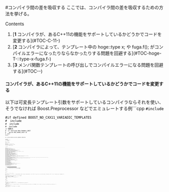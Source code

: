 #コンパイラ間の差を吸収する
ここでは、コンパイラ間の差を吸収するための方法を挙げる。


Contents
<ol class='goog-toc'><li class='goog-toc'>[<strong>1 </strong>コンパイラが、あるC++11の機能をサポートしているかどうかでコードを変更する](#TOC-C-11-)</li><li class='goog-toc'>[<strong>2 </strong>コンパイラによって、テンプレート中の hoge<T>::type x; や fuga.f(); がコンパイルエラーになったりならなかったりする問題を回避する](#TOC-hoge-T-::type-x-fuga.f-)</li><li class='goog-toc'>[<strong>3 </strong>メンバ関数テンプレートの呼び出しでコンパイルエラーになる問題を回避する](#TOC--)</li></ol>


<h4>コンパイラが、あるC++11の機能をサポートしているかどうかでコードを変更する</h4>
以下は可変長テンプレート引数をサポートしているコンパイラならそれを使い、そうでなければ Boost.Preprocessor などでエミュレートする例```cpp
<code style='color:rgb(0,0,0)'>#include <boost/config.hpp><br style='color:rgb(0,0,0)'/><br style='color:rgb(0,0,0)'/><code style='color:rgb(0,0,0)'>#if defined BOOST_NO_CXX11_VARIADIC_TEMPLATES<br style='color:rgb(0,0,0)'/><code style='color:rgb(0,0,0)'>#  include <boost/preprocessor/repetition/enum_params.hpp><br style='color:rgb(0,0,0)'/><code style='color:rgb(0,0,0)'>#  include <boost/preprocessor/repetition/enum_binary_params.hpp><br style='color:rgb(0,0,0)'/><code style='color:rgb(0,0,0)'>#  include <boost/preprocessor/facilities/intercept.hpp><br style='color:rgb(0,0,0)'/><code style='color:rgb(0,0,0)'>// 他色々<br style='color:rgb(0,0,0)'/><code style='color:rgb(0,0,0)'>#  if !defined MAX_PARAM_LIMIT<br style='color:rgb(0,0,0)'/><code style='color:rgb(0,0,0)'>#    define MAX_PARAM_LIMIT 10<br style='color:rgb(0,0,0)'/><code style='color:rgb(0,0,0)'>#  endif<br style='color:rgb(0,0,0)'/><code style='color:rgb(0,0,0)'>#endif<br style='color:rgb(0,0,0)'/><br style='color:rgb(0,0,0)'/><code style='color:rgb(0,0,0)'>#if !defined BOOST_NO_CXX11_VARIADIC_TEMPLATES<br style='color:rgb(0,0,0)'/><br style='color:rgb(0,0,0)'/><code style='color:rgb(0,0,0)'>template<typename ...T><br style='color:rgb(0,0,0)'/><code style='color:rgb(0,0,0)'>void f(T ...x) {<br style='color:rgb(0,0,0)'/><code style='color:rgb(0,0,0)'>    // fの定義<br style='color:rgb(0,0,0)'/><code style='color:rgb(0,0,0)'>}<br style='color:rgb(0,0,0)'/><br style='color:rgb(0,0,0)'/><code style='color:rgb(0,0,0)'>#else<br style='color:rgb(0,0,0)'/><br style='color:rgb(0,0,0)'/><code style='color:rgb(0,0,0)'>// fの定義（長くなるので省略）<br style='color:rgb(0,0,0)'/><br style='color:rgb(0,0,0)'/><code style='color:rgb(0,0,0)'>#endif

boost/config.hpp をインクルードすると、コンパイラやバージョンに応じて BOOST_NO_FEATURE_NAME が定義される。定義されているマクロ名に対応した機能は、現在のコンパイラでは使えない。

以下はそのマクロ一覧である。C++11の新機能については各々で調べたし。
```
* FEATURE_NAME[italic]

| | |
|----------------------------------------------|-------------------------------------------------------------------------------------------------------------------------------------------------------------------------------------------------------------------------------------------------------------------------------------------------------------------------------------------------------------------------------------------------------------------------------------------------------------------|
| マクロ名 | 説明 |
|BOOST_NO_CXX11_ALIGNAS | C++11のalignasキーワード |
|BOOST_NO_CXX11_ALLOCATOR | C++11バージョンのstd::allocator |
|BOOST_NO_CXX11_ATOMIC_SP | C++11のスマートポインタがアトミック操作をサポートしているか |
|BOOST_NO_CXX11_HDR_ARRAY | C++11の標準ライブラリ[<array>](/reference/array.md)ヘッダ |
|BOOST_NO_CXX11_HDR_CHRONO | C++11の標準ライブラリ[<chrono>](/reference/chrono.md)ヘッダ |
|BOOST_NO_CXX11_HDR_CODECVT | C++11の標準ライブラリ<codecvt>ヘッダ |
|BOOST_NO_CXX11_HDR_CONDITION_VARIABLE | C++11の標準ライブラリ[<condition_variable>](/reference/condition_variable.md)ヘッダ |
|BOOST_NO_CXX11_HDR_FORWARD_LIST | C++11の標準ライブラリ[<forward_list>](/reference/forward_list.md)ヘッダ |
|BOOST_NO_CXX11_HDR_FUNCTIONAL | C++11バージョンと互換のある[<functional>](/reference/functional.md)ヘッダ |
|BOOST_NO_CXX11_HDR_FUTURE | C++11の標準ライブラリ[<future>](/reference/future.md)ヘッダ |
|BOOST_NO_CXX11_HDR_INITIALIZER_LIST | C++11の標準ライブラリ[<initializer_list>](/reference/initializer_list.md)ヘッダ。 変数の初期化を {1, 2, 3} のような記述で行う |
|BOOST_NO_CXX11_HDR_MUTEX | C++11の標準ライブラリ[<mutex>](/reference/mutex.md)ヘッダ |
|BOOST_NO_CXX11_HDR_RANDOM | C++11の標準ライブラリ[<random>](/reference/random.md)ヘッダ |
|BOOST_NO_CXX11_HDR_RATIO | C++11の標準ライブラリ<ratio>ヘッダ |
|BOOST_NO_CXX11_HDR_REGEX | C++11の標準ライブラリ<regex>ヘッダ |
|BOOST_NO_CXX11_HDR_SYSTEM_ERROR | C++11の標準ライブラリ[<system_error>](/reference/system_error.md)ヘッダ |
|BOOST_NO_CXX11_HDR_THREAD | C++11の標準ライブラリ[<thread>](/reference/thread.md)ヘッダ |
|BOOST_NO_CXX11_HDR_TUPLE | C++11の標準ライブラリ[<tuple>](/reference/tuple.md)ヘッダ |
|BOOST_NO_CXX11_HDR_TYPEINDEX | C++11の標準ライブラリ[<tupeindex>](/reference/typeindex.md)ヘッダ |
|BOOST_NO_CXX11_HDR_TYPE_TRAITS | C++11の標準ライブラリ[<type_traits>](/reference/type_traits.md)ヘッダ |
|BOOST_NO_CXX11_HDR_UNORDERED_MAP | C++11の標準ライブラリ<unordered_map>ヘッダ |
|BOOST_NO_CXX11_HDR_UNORDERED_SET | C++11の標準ライブラリ[<unordered_set>](/reference/unordered_set.md)ヘッダ |
|BOOST_NO_CXX11_INLINE_NAMESPACES | inline namespace |
|BOOST_NO_CXX11_SMART_PTR | C++11のスマートポインタ、shared_ptrとunique_ptrを提供しているか |
|BOOST_NO_CXX11_AUTO_DECLARATIONS |auto による変数の型の自動決定<code style='color:rgb(0,0,0)'>// x の型は初期化式 expr から自動的に決定する</code><code style='color:rgb(0,0,0)'>auto x = expr;</code><br/> |
|BOOST_NO_CXX11_AUTO_MULTIDECLARATIONS |<br/>auto での宣言で、一度に複数の変数を宣言する<code style='color:rgb(0,0,0)'>auto x = expr1, y = expr2;</code><br/><br/> |
|BOOST_NO_CXX11_CHAR16_T |組み込み型 char16_t |
|BOOST_NO_CXX11_CHAR32_T |組み込み型 char32_t |
|BOOST_NO_CXX11_TEMPLATE_ALIASES |template の別名宣言。using template aliases, template typedef<br/>```cpp
<br/><br/><code style='color:rgb(0,0,0)'>template<typename T> using my_vector = std::vector<T, my_allocator<T> >;<br style='color:rgb(0,0,0)'/><br/><br style='color:rgb(0,0,0)'/><br/><code style='color:rgb(0,0,0)'><br/>// std::vector<T, my_allocator<T> > v; と同じ<br style='color:rgb(0,0,0)'/><br/><code style='color:rgb(0,0,0)'><br/>my_vector<T> v;<br/><br/> |
|BOOST_NO_CXX11_CONSTEXPR |コンパイル時に計算して定数に畳み込むことが可能なことを示す修飾子 |
|BOOST_NO_CXX11_DECLTYPE |Boost.Typeof のように式から型を取得する<code style='color:rgb(0,0,0)'>// x は expr1 の型として宣言され、// expr2 で初期化される<code style='color:rgb(0,0,0)'>decltype(expr1) x = expr2;<br/> |
|BOOST_NO_CXX11_DECLTYPE_N3276 | N3276仕様のdecltype |
|BOOST_NO_CXX11_DEFAULTED_FUNCTIONS |コンストラクタ、コピー代入演算子、デストラクタをデフォルト実装で宣言する |
|BOOST_NO_CXX11_DELETED_FUNCTIONS |関数の delete 宣言 |
|BOOST_NO_CXX11_EXPLICIT_CONVERSION_OPERATORS |型変換演算子に対する explicit 宣言 |
|BOOST_NO_CXX11_EXTERN_TEMPLATE |テンプレートのインスタンス化をその翻訳単位では行わないようにする |
|BOOST_NO_CXX11_FUNCTION_TEMPLATE_DEFAULT_ARGS |関数テンプレートのテンプレートパラメータにデフォルト引数を指定する |
|BOOST_NO_CXX11_LAMBDAS |ラムダ式、無名関数 |
|BOOST_NO_CXX11_LOCAL_CLASS_TEMPLATE_PARAMETERS | ローカルクラスをテンプレートパラメータに指定する |
|BOOST_NO_LONG_LONG |(unsigned) long long 型 |
|BOOST_NO_CXX11_NOEXCEPT |noexceptキーワード |
|BOOST_NO_CXX11_NULLPTR |ヌルポインタを示すキーワード |
|BOOST_NO_CXX11_RANGE_BASED_FOR |範囲for文 |
|BOOST_NO_CXX11_RAW_LITERALS |文字列リテラルの新しい表記法 |
|BOOST_NO_CXX11_RVALUE_REFERENCES |右辺値参照型 |
|BOOST_NO_CXX11_SCOPED_ENUMS |強い型付けを持つ列挙型 |
|BOOST_NO_CXX11_STATIC_ASSERT |条件式によってコンパイルエラーにするための static_assert 文 |
|BOOST_NO_CXX11_STD_UNORDERD |unordered_set, unordered_multiset, unordered_map, unordered_multimap の4つのコンテナクラステンプレート |
|BOOST_NO_CXX11_TRAILING_RESULT_TYPES |関数の戻り値型を後置 |
|BOOST_NO_CXX11_UNICODE_LITERALS |Unicode 文字・文字列リテラル(u8, u, U) |
|BOOST_NO_CXX11_UNIFIED_INITIALIZATION_SYNTAX |コンストラクタの呼び出しを初期化子リストと同じ構文で記述する |
|BOOST_NO_CXX11_USER_DEFINED_LITERALS |ユーザー定義リテラル |
|BOOST_NO_CXX11_VARIADIC_TEMPLATES |可変長テンプレートパラメータ |
|BOOST_NO_CXX11_VARIADIC_MACROS |可変長引数マクロ |
```
* N3276[link http://www.open-std.org/jtc1/sc22/wg21/docs/papers/2011/n3276.pdf]

<h4>コンパイラによって、テンプレート中の hoge<T>::type x; や fuga.f(); がコンパイルエラーになったりならなかったりする問題を回避する</h4>
```cpp
<code style='color:rgb(0,0,0)'>struct hoge {</code><br style='color:rgb(0,0,0)'/><code style='color:rgb(0,0,0)'>    typedef int type;</code><br style='color:rgb(0,0,0)'/><code style='color:rgb(0,0,0)'>};</code><br style='color:rgb(0,0,0)'/><br style='color:rgb(0,0,0)'/><code style='color:rgb(0,0,0)'>template<typename T></code><br style='color:rgb(0,0,0)'/><code style='color:rgb(0,0,0)'>void f(T x) {</code><br style='color:rgb(0,0,0)'/><code style='color:rgb(0,0,0)'>    T::type x; // (a)</code><br style='color:rgb(0,0,0)'/><code style='color:rgb(0,0,0)'>    …</code><br style='color:rgb(0,0,0)'/><code style='color:rgb(0,0,0)'>}</code><br style='color:rgb(0,0,0)'/><br style='color:rgb(0,0,0)'/><code style='color:rgb(0,0,0)'>void g() {</code><br style='color:rgb(0,0,0)'/><code style='color:rgb(0,0,0)'>    hoge x;</code><br style='color:rgb(0,0,0)'/><code style='color:rgb(0,0,0)'>    f(x); // この部分をコンパイルしようとすると (a) でコンパイルエラーが起きる</code><br style='color:rgb(0,0,0)'/><code style='color:rgb(0,0,0)'>    …</code><br style='color:rgb(0,0,0)'/><code style='color:rgb(0,0,0)'>}</code>
関数テンプレートもしくはクラステンプレート内で、上の f のように内部でテンプレートパラメータの内部で宣言された型名を利用する場合、(a) の箇所では、T::type が型名であることを示す必要がある。具体的には typename キーワードを使って、 typename T::type x; のように記述する。しかし古いコンパイラなどでは、typename を付けずとも空気を読んで T::type が型であると判断することで、typename キーワードそのものをサポートしていない場合がある。次のように記述することで、この問題は回避可能である。<code style='color:rgb(0,0,0)'>template<typename T></code><br style='color:rgb(0,0,0)'/><code style='color:rgb(0,0,0)'>void f() {</code><br style='color:rgb(0,0,0)'/><code style='color:rgb(0,0,0)'>    BOOST_DEDUCED_TYPENAME T::type x;</code><br style='color:rgb(0,0,0)'/><code style='color:rgb(0,0,0)'>    …</code><br style='color:rgb(0,0,0)'/><code style='color:rgb(0,0,0)'>}</code>
BOOST_DEDUCED_TYPENAME マクロは、普通 typename になるが、かかる位置での typename をサポートしていないコンパイラでは空に展開される。<h4>メンバ関数テンプレートの呼び出しでコンパイルエラーになる問題を回避する</h4>上記の typename と似たような問題で、次のようなコードがコンパイラによって通ったり通らなかったりする：```cpp
<code style='color:rgb(0,0,0)'>struct hoge {</code><br style='color:rgb(0,0,0)'/><code style='color:rgb(0,0,0)'>    template<typename T></code><br style='color:rgb(0,0,0)'/><code style='color:rgb(0,0,0)'>    void f() {}</code><br style='color:rgb(0,0,0)'/><code style='color:rgb(0,0,0)'>    template<typename T></code><br style='color:rgb(0,0,0)'/><code style='color:rgb(0,0,0)'>    struct fuga {};</code><br style='color:rgb(0,0,0)'/><code style='color:rgb(0,0,0)'>};</code><br style='color:rgb(0,0,0)'/><br style='color:rgb(0,0,0)'/><code style='color:rgb(0,0,0)'>template<typename T></code><br style='color:rgb(0,0,0)'/><code style='color:rgb(0,0,0)'>void g(T & x) {</code><br style='color:rgb(0,0,0)'/><code style='color:rgb(0,0,0)'>    x.f<int>(); // (a)</code><br style='color:rgb(0,0,0)'/><code style='color:rgb(0,0,0)'>    T::fuga<int> y; // (b)</code><br style='color:rgb(0,0,0)'/><code style='color:rgb(0,0,0)'>}</code><br style='color:rgb(0,0,0)'/><br style='color:rgb(0,0,0)'/><code style='color:rgb(0,0,0)'>void h() {</code><br style='color:rgb(0,0,0)'/><code style='color:rgb(0,0,0)'>    hoge x;</code><br style='color:rgb(0,0,0)'/><code style='color:rgb(0,0,0)'>    g(x); // この関数呼び出しをコンパイルしようとすると (a) や (b) の箇所でコンパイルエラーが起きる</code><br style='color:rgb(0,0,0)'/><code style='color:rgb(0,0,0)'>}</code>
(a) は int で実体化したメンバ関数テンプレートの呼び出しとは認識されず、(b) もメンバクラステンプレートを int で実体化した型の変数の宣言とは見なされない。次のように記述する必要がある。<code style='color:rgb(0,0,0)'>template<typename T></code><br style='color:rgb(0,0,0)'/><code style='color:rgb(0,0,0)'>void g(T & x) {</code><br style='color:rgb(0,0,0)'/><code style='color:rgb(0,0,0)'>    x.template f<int>(); // (a')</code><br style='color:rgb(0,0,0)'/><code style='color:rgb(0,0,0)'>    typename T::template fuga<int> y; // (b')</code><br style='color:rgb(0,0,0)'/><code style='color:rgb(0,0,0)'>}</code>
(a') では f の前に template キーワードを付けて、f がテンプレートであることを明記している。b' も同様に fuga がテンプレートであると示しているが、同時に T::template fuga<int> が型であることも示すために typename も付けている。しかし上の typename の問題と同様に、この template キーワードの使い方をサポートしないコンパイラが存在する。これについては BOOST_NESTED_TEMPLATE マクロを使うことで解決する。次のように使う：```cpp
<code style='color:rgb(0,0,0)'>template<typename T></code><br style='color:rgb(0,0,0)'/><code style='color:rgb(0,0,0)'>void g(T & x) {</code><br style='color:rgb(0,0,0)'/><code style='color:rgb(0,0,0)'>    x.BOOST_NESTED_TEMPLATE f<int>(); // (a')</code><br style='color:rgb(0,0,0)'/><code style='color:rgb(0,0,0)'>    typename T::BOOST_NESTED_TEMPLATE fuga<int> y; // (b')</code><br style='color:rgb(0,0,0)'/><code style='color:rgb(0,0,0)'>}</code>
この template キーワードの使い方をサポートするコンパイラでは template と展開され、そうでないコンパイラでは空に展開される。
==
documented boost version is 1.51.0
